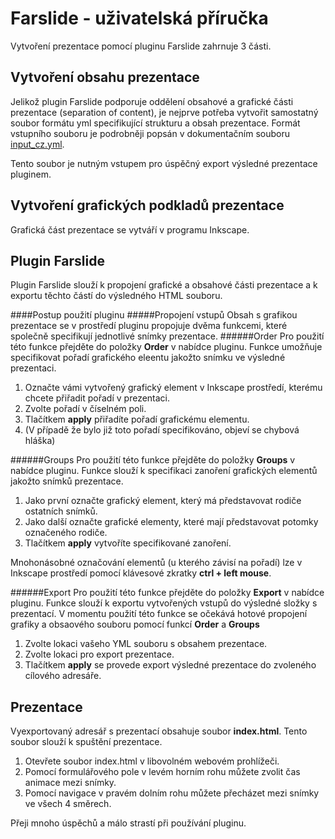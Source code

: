 Farslide - uživatelská příručka
=======
Vytvoření prezentace pomocí pluginu Farslide zahrnuje 3 části.

Vytvoření obsahu prezentace
----
Jelikož plugin Farslide podporuje oddělení obsahové a grafické části prezentace (separation of content), 
je nejprve potřeba vytvořit samostatný soubor formátu yml specifikující strukturu a obsah prezentace. 
Formát vstupního souboru je podrobněji popsán v dokumentačním souboru [input_cz.yml](./input_cz.yml). 

Tento soubor je nutným vstupem pro úspěčný export výsledné prezentace pluginem.
 
 Vytvoření grafických podkladů prezentace
 ---
 Grafická část prezentace se vytváří v programu Inkscape.
 
 Plugin Farslide
 ----
 Plugin Farslide slouží k propojení grafické a obsahové části prezentace a k exportu těchto částí do výsledného HTML souboru.
 
 ####Postup použití pluginu
 #####Propojení vstupů
 Obsah s grafikou prezentace se v prostředí pluginu propojuje dvěma funkcemi, které společně specifikují jednotlivé snímky prezentace.
 ######Order
 Pro použití této funkce přejděte do položky **Order** v nabídce pluginu. 
 Funkce umožňuje specifikovat pořadí grafického eleentu jakožto snímku ve výsledné prezentaci.
 
 1. Označte vámi vytvořený grafický element v Inkscape prostředí, kterému chcete přiřadit pořadí v prezentaci.
 2. Zvolte pořadí v číselném poli.
 3. Tlačítkem **apply** přiřadíte pořadí grafickému elementu.
 4. (V případě že bylo již toto pořadí specifikováno, objeví se chybová hláška)
 
 ######Groups
 Pro použití této funkce přejděte do položky **Groups** v nabídce pluginu. 
 Funkce slouží k specifikaci zanoření grafických elementů jakožto snímků prezentace.
 
 1. Jako první označte grafický element, který má představovat rodiče ostatních snímků.
 2. Jako další označte grafické elementy, které mají představovat potomky označeného rodiče.
 3. Tlačítkem **apply** vytvoříte specifikované zanoření.
 
 Mnohonásobné označování elementů (u kterého závisí na pořadí) lze v Inkscape prostředí pomocí klávesové zkratky **ctrl + left mouse**.
 
 ######Export
 Pro použití této funkce přejděte do položky **Export** v nabídce pluginu. 
 Funkce slouží k exportu vytvořených vstupů do výsledné složky s prezentací.
 V momentu použití této funkce se očekává hotové propojení grafiky a obsaového souboru pomocí funkcí **Order** a **Groups**
 
 1. Zvolte lokaci vašeho YML souboru s obsahem prezentace.
 2. Zvolte lokaci pro export prezentace.
 3. Tlačítkem **apply** se provede export výsledné prezentace do zvoleného cílového adresáře.
 
 
 Prezentace
 ------
Vyexportovaný adresář s prezentací obsahuje soubor **index.html**. Tento soubor slouží k spuštění prezentace.

1. Otevřete soubor index.html v libovolném webovém prohlížeči.
2. Pomocí formulářového pole v levém horním rohu můžete zvolit čas animace mezi snímky.
3. Pomocí navigace v pravém dolním rohu můžete přecházet mezi snímky ve všech 4 směrech. 


Přeji mnoho úspěchů a málo strastí při používání pluginu.